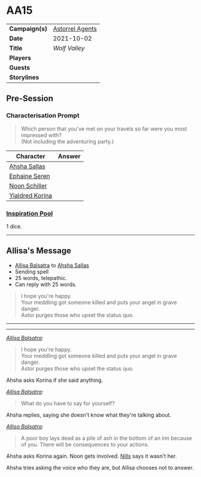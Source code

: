 # AA15

|||
| --- | --- |
| **Campaign(s)** | [Astorrel Agents](../campaigns/C2-astorrel-agents.md) | session.3
| **Date** | 2021-10-02 |
| **Title** | *Wolf Valley* |
| **Players** | |
| **Guests** | |
| **Storylines** | |

## Pre-Session

### Characterisation Prompt

> Which person that you've met on your travels so far were you most impressed with?  
> (Not including the adventuring party.)

| Character | Answer |
| --- | --- |
| [Ahsha Sallas](../characters/ahsha-sallas.md) | | characterisation.1
| [Ephaine Seren](../characters/ephaine-seren.md) | |
| [Noon Schiller](../characters/noon-schiller.md) | |
| [Yialdred Korina](../characters/yialdred-korina.md) | |

### [Inspiration Pool](../mechanics/dm-inspiration.md)

1 dice.

---

## Allisa's Message

- [Allisa Balsatra](../characters/allisa-balsatra.md) to [Ahsha Sallas](../characters/ahsha-sallas.md)
- Sending spell
- 25 words, telepathic.
- Can reply with 25 words.

> I hope you're happy.  
> Your meddling got someone killed and puts your angel in grave danger.  
> Astor purges those who upset the status quo.

---
---

*[Allisa Balsatra](../characters/allisa-balsatra.md):*
> I hope you're happy.  
> Your meddling got someone killed and puts your angel in grave danger.  
> Astor purges those who upset the status quo.

Ahsha asks Korina if she said anything.

*[Allisa Balsatra](../characters/allisa-balsatra.md):*
> What do you have to say for yourself?

Ahsha replies, saying she doesn't know what they're talking about.

*[Allisa Balsatra](../characters/allisa-balsatra.md):*
> A poor boy lays dead as a pile of ash in the bottom of an inn because of you. There will be consequences to your actions.

Ahsha asks Korina again. Noon gets involved. [Nills](../characters/nills.md) says it wasn't her.

Ahsha tries asking the voice who they are, but Allisa chooses not to answer.
